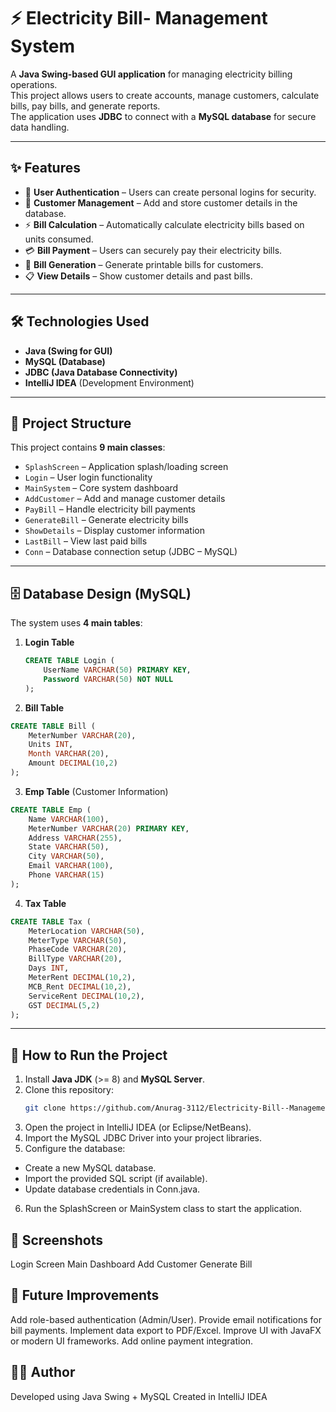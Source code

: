 # ⚡ Electricity Bill- Management System

A **Java Swing-based GUI application** for managing electricity billing operations.  
This project allows users to create accounts, manage customers, calculate bills, pay bills, and generate reports.  
The application uses **JDBC** to connect with a **MySQL database** for secure data handling.  

---

## ✨ Features

- 🔐 **User Authentication** – Users can create personal logins for security.  
- 🧾 **Customer Management** – Add and store customer details in the database.  
- ⚡ **Bill Calculation** – Automatically calculate electricity bills based on units consumed.  
- 💳 **Bill Payment** – Users can securely pay their electricity bills.  
- 📑 **Bill Generation** – Generate printable bills for customers.  
- 📋 **View Details** – Show customer details and past bills.  

---

## 🛠️ Technologies Used

- **Java (Swing for GUI)**
- **MySQL (Database)**
- **JDBC (Java Database Connectivity)**
- **IntelliJ IDEA** (Development Environment)

---

## 📂 Project Structure

This project contains **9 main classes**:

- `SplashScreen` – Application splash/loading screen  
- `Login` – User login functionality  
- `MainSystem` – Core system dashboard  
- `AddCustomer` – Add and manage customer details  
- `PayBill` – Handle electricity bill payments  
- `GenerateBill` – Generate electricity bills  
- `ShowDetails` – Display customer information  
- `LastBill` – View last paid bills  
- `Conn` – Database connection setup (JDBC – MySQL)  

---

## 🗄️ Database Design (MySQL)

The system uses **4 main tables**:

1. **Login Table**  
   ```sql
   CREATE TABLE Login (
       UserName VARCHAR(50) PRIMARY KEY,
       Password VARCHAR(50) NOT NULL
   );

2. **Bill Table**
  ```sql
  CREATE TABLE Bill (
      MeterNumber VARCHAR(20),
      Units INT,
      Month VARCHAR(20),
      Amount DECIMAL(10,2)
  );
  ```
3. **Emp Table** (Customer Information)
  ```sql
  CREATE TABLE Emp (
      Name VARCHAR(100),
      MeterNumber VARCHAR(20) PRIMARY KEY,
      Address VARCHAR(255),
      State VARCHAR(50),
      City VARCHAR(50),
      Email VARCHAR(100),
      Phone VARCHAR(15)
  );
  ```
4. **Tax Table**
  ```sql
  CREATE TABLE Tax (
      MeterLocation VARCHAR(50),
      MeterType VARCHAR(50),
      PhaseCode VARCHAR(20),
      BillType VARCHAR(20),
      Days INT,
      MeterRent DECIMAL(10,2),
      MCB_Rent DECIMAL(10,2),
      ServiceRent DECIMAL(10,2),
      GST DECIMAL(5,2)
  );
  ```

---

## 🚀 How to Run the Project

1. Install **Java JDK** (>= 8) and **MySQL Server**.  
2. Clone this repository:  
   ```bash
   git clone https://github.com/Anurag-3112/Electricity-Bill--Management-System.git
   ```
3. Open the project in IntelliJ IDEA (or Eclipse/NetBeans).
4. Import the MySQL JDBC Driver into your project libraries.
5. Configure the database:
  - Create a new MySQL database.
  - Import the provided SQL script (if available).
  - Update database credentials in Conn.java.
6. Run the SplashScreen or MainSystem class to start the application.

## 📸 Screenshots

Login Screen
Main Dashboard
Add Customer
Generate Bill

## 🔮 Future Improvements

Add role-based authentication (Admin/User).
Provide email notifications for bill payments.
Implement data export to PDF/Excel.
Improve UI with JavaFX or modern UI frameworks.
Add online payment integration.

## 👨‍💻 Author

Developed using Java Swing + MySQL
Created in IntelliJ IDEA

